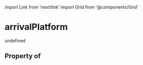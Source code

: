 import Link from 'next/link'
import Grid from '@components/Grid'

# arrivalPlatform

undefined

## Property of



